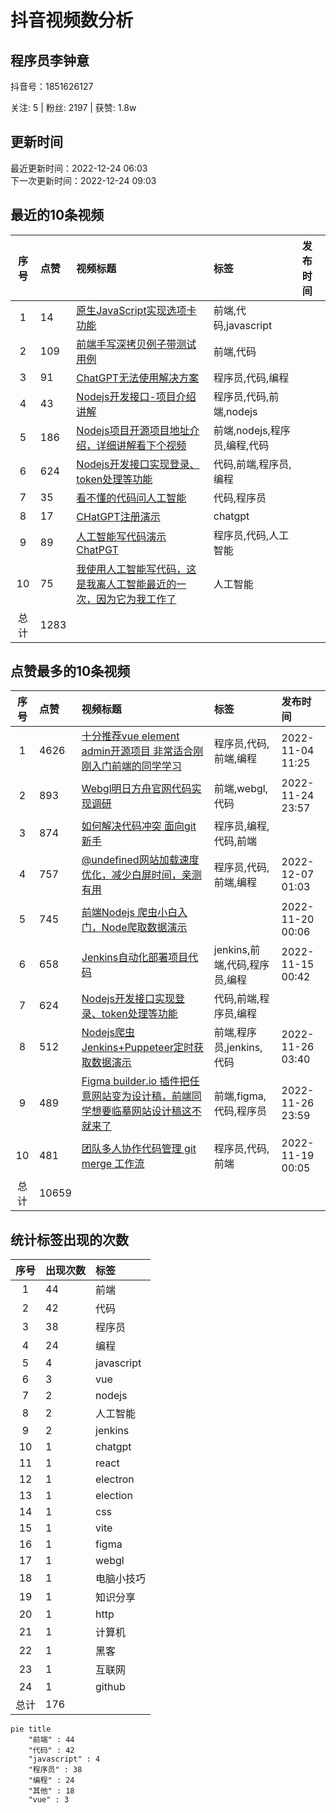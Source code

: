 # 抖音视频数分析

## 程序员李钟意

<p>抖音号：1851626127</p><p>关注: 5&nbsp;|&nbsp;粉丝: 2197&nbsp;|&nbsp;获赞: 1.8w</p>

## 更新时间

最近更新时间：2022-12-24 06:03<br/>下一次更新时间：2022-12-24 09:03

## 最近的10条视频

|序号|点赞|视频标题|标签|发布时间|
|:--:|:--|:--|:--|:--|
|1|14|[原生JavaScript实现选项卡功能     ](https://douyin.com/video/7180378827334356258)|前端,代码,javascript||
|2|109|[前端手写深拷贝例子带测试用例 ](https://douyin.com/video/7178515675403586876)|前端,代码||
|3|91|[ChatGPT无法使用解决方案   ](https://douyin.com/video/7177185636024192311)|程序员,代码,编程||
|4|43|[Nodejs开发接口-项目介绍讲解    ](https://douyin.com/video/7176708578290568504)|程序员,代码,前端,nodejs||
|5|186|[Nodejs项目开源项目地址介绍，详细讲解看下个视频     ](https://douyin.com/video/7176694376431619362)|前端,nodejs,程序员,编程,代码||
|6|624|[Nodejs开发接口实现登录、token处理等功能   ](https://douyin.com/video/7176006790801263909)|代码,前端,程序员,编程||
|7|35|[看不懂的代码问人工智能   ](https://douyin.com/video/7175587082931375416)|代码,程序员||
|8|17|[CHatGPT注册演示 ](https://douyin.com/video/7175188016636431674)|chatgpt||
|9|89|[人工智能写代码演示 ChatPGT     ](https://douyin.com/video/7174878488145530173)|程序员,代码,人工智能||
|10|75|[我使用人工智能写代码，这是我离人工智能最近的一次，因为它为我工作了 ](https://douyin.com/video/7174870339669724473)|人工智能||
|总计|1283|||

## 点赞最多的10条视频

|序号|点赞|视频标题|标签|发布时间|
|:--:|:--|:--|:--|:--|
|1|4626|[十分推荐vue element admin开源项目 非常适合刚刚入门前端的同学学习   ](https://douyin.com/video/7161996754227907873)|程序员,代码,前端,编程|2022-11-04 11:25|
|2|893|[Webgl明日方舟官网代码实现调研     ](https://douyin.com/video/7169612171553361183)|前端,webgl,代码|2022-11-24 23:57|
|3|874|[如何解决代码冲突 面向git新手      ](https://douyin.com/video/7174506373294640392)|程序员,编程,代码,前端||
|4|757|[@undefined网站加载速度优化，减少白屏时间，亲测有用   ](https://douyin.com/video/7174082267281624351)|程序员,代码,前端,编程|2022-12-07 01:03|
|5|745|[前端Nodejs 爬虫小白入门，Node爬取数据演示](https://douyin.com/video/7167758991055998222)||2022-11-20 00:06|
|6|658|[Jenkins自动化部署项目代码          ](https://douyin.com/video/7165912754023419172)|jenkins,前端,代码,程序员,编程|2022-11-15 00:42|
|7|624|[Nodejs开发接口实现登录、token处理等功能   ](https://douyin.com/video/7176006790801263909)|代码,前端,程序员,编程||
|8|512|[Nodejs爬虫 Jenkins+Puppeteer定时获取数据演示    ](https://douyin.com/video/7170040411379993887)|前端,程序员,jenkins,代码|2022-11-26 03:40|
|9|489|[Figma builder.io 插件把任意网站变为设计稿，前端同学想要临摹网站设计稿这不就来了    ](https://douyin.com/video/7170354855603621150)|前端,figma,代码,程序员|2022-11-26 23:59|
|10|481|[团队多人协作代码管理 git merge 工作流     ](https://douyin.com/video/7167047701987708173)|程序员,代码,前端|2022-11-19 00:05|
|总计|10659|||

## 统计标签出现的次数

|序号|出现次数|标签|
|:--:|:--|:--|
|1|44|前端|
|2|42|代码|
|3|38|程序员|
|4|24|编程|
|5|4|javascript|
|6|3|vue|
|7|2|nodejs|
|8|2|人工智能|
|9|2|jenkins|
|10|1|chatgpt|
|11|1|react|
|12|1|electron|
|13|1|election|
|14|1|css|
|15|1|vite|
|16|1|figma|
|17|1|webgl|
|18|1|电脑小技巧|
|19|1|知识分享|
|20|1|http|
|21|1|计算机|
|22|1|黑客|
|23|1|互联网|
|24|1|github|
|总计|176||

```Mermaid
pie title 
    "前端" : 44
    "代码" : 42
    "javascript" : 4
    "程序员" : 38
    "编程" : 24
    "其他" : 18
    "vue" : 3
```

